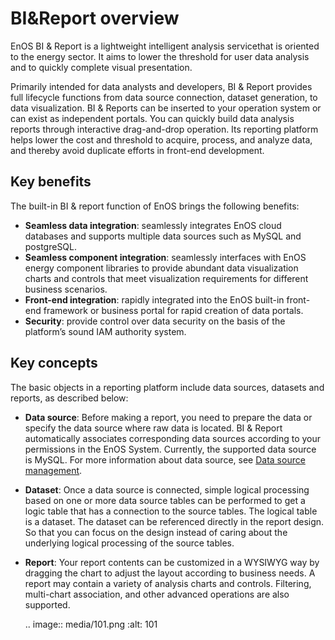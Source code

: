 # BI&Report overview

EnOS BI & Report is a lightweight intelligent analysis servicethat is oriented to the energy sector. It aims to lower the threshold for user data analysis and to quickly complete visual presentation.

Primarily intended for data analysts and developers, BI & Report provides full lifecycle functions from data source connection, dataset generation, to data visualization. BI & Reports can be inserted to your operation system or can exist as independent portals. You can quickly build data analysis reports through interactive drag-and-drop operation. Its reporting platform helps lower the cost and threshold to acquire, process, and analyze data, and thereby avoid duplicate efforts in front-end development.

## Key benefits

The built-in BI & report function of EnOS brings the following benefits:

- **Seamless data integration**: seamlessly integrates EnOS cloud databases and supports multiple data sources such as MySQL and postgreSQL.
- **Seamless component integration**: seamlessly interfaces with EnOS energy component libraries to provide abundant data visualization charts and controls that meet visualization requirements for different business scenarios.
- **Front-end integration**: rapidly integrated into the EnOS built-in front-end framework or business portal for rapid creation of data portals.
- **Security**: provide control over data security on the basis of the platform’s sound IAM authority system.

## Key concepts

The basic objects in a reporting platform include data sources, datasets and reports, as described below:

- **Data source**: Before making a report, you need to prepare the data or specify the data source where raw data is located. BI & Report automatically associates corresponding data sources according to your permissions in the EnOS System. Currently, the supported data source is MySQL. For more information about data source, see [Data source management](/docs/offline-data/en/1.0/data_source/datasource_overview.html).

- **Dataset**: Once a data source is connected, simple logical processing based on one or more data source tables can be performed to get a logic table that has a connection to the source tables. The logical table is a dataset. The dataset can be referenced directly in the report design. So that you can focus on the design instead of caring about the underlying logical processing of the source tables.

- **Report**: Your report contents can be customized in a WYSIWYG way by dragging the chart to adjust the layout according to business needs. A report may contain a variety of analysis charts and controls. Filtering, multi-chart association, and other advanced operations are also supported.

	.. image:: media/101.png
	   :alt: 101

<!--end-->
